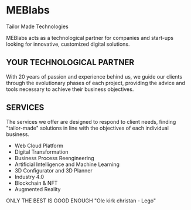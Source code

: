 # MEBlabs 
Tailor Made Technologies

MEBlabs acts as a technological partner for companies and start-ups looking for innovative, customized digital solutions.

## YOUR TECHNOLOGICAL PARTNER
With 20 years of passion and experience behind us, we guide our clients through the evolutionary phases of each project, providing the advice and tools necessary to achieve their business objectives.

## SERVICES
The services we offer are designed to respond to client needs, finding "tailor-made" solutions in line with the objectives of each individual business.

- Web Cloud Platform
- Digital Transformation
- Business Process Reengineering
- Artificial Intelligence and Machine Learning
- 3D Configurator and 3D Planner
- Industry 4.0
- Blockchain & NFT
- Augmented Reality

ONLY THE BEST IS GOOD ENOUGH
"Ole kirk christan - Lego"
